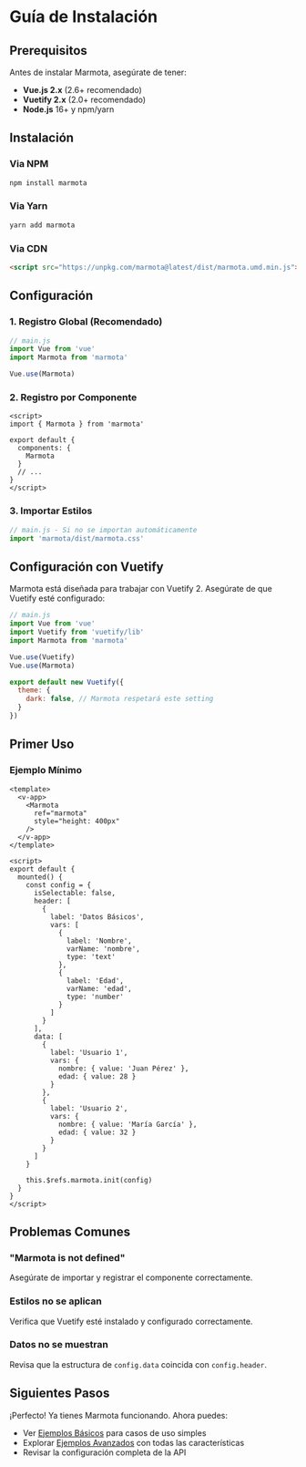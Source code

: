 # Guía de Instalación

## Prerequisitos

Antes de instalar Marmota, asegúrate de tener:

- **Vue.js 2.x** (2.6+ recomendado)
- **Vuetify 2.x** (2.0+ recomendado)
- **Node.js** 16+ y npm/yarn

## Instalación

### Via NPM

```bash
npm install marmota
```

### Via Yarn

```bash
yarn add marmota
```

### Via CDN

```html
<script src="https://unpkg.com/marmota@latest/dist/marmota.umd.min.js"></script>
```

## Configuración

### 1. Registro Global (Recomendado)

```javascript
// main.js
import Vue from 'vue'
import Marmota from 'marmota'

Vue.use(Marmota)
```

### 2. Registro por Componente

```vue
<script>
import { Marmota } from 'marmota'

export default {
  components: {
    Marmota
  }
  // ...
}
</script>
```

### 3. Importar Estilos

```javascript
// main.js - Si no se importan automáticamente
import 'marmota/dist/marmota.css'
```

## Configuración con Vuetify

Marmota está diseñada para trabajar con Vuetify 2. Asegúrate de que Vuetify esté configurado:

```javascript
// main.js
import Vue from 'vue'
import Vuetify from 'vuetify/lib'
import Marmota from 'marmota'

Vue.use(Vuetify)
Vue.use(Marmota)

export default new Vuetify({
  theme: {
    dark: false, // Marmota respetará este setting
  }
})
```

## Primer Uso

### Ejemplo Mínimo

```vue
<template>
  <v-app>
    <Marmota 
      ref="marmota"
      style="height: 400px"
    />
  </v-app>
</template>

<script>
export default {
  mounted() {
    const config = {
      isSelectable: false,
      header: [
        {
          label: 'Datos Básicos',
          vars: [
            {
              label: 'Nombre',
              varName: 'nombre',
              type: 'text'
            },
            {
              label: 'Edad',
              varName: 'edad', 
              type: 'number'
            }
          ]
        }
      ],
      data: [
        {
          label: 'Usuario 1',
          vars: {
            nombre: { value: 'Juan Pérez' },
            edad: { value: 28 }
          }
        },
        {
          label: 'Usuario 2', 
          vars: {
            nombre: { value: 'María García' },
            edad: { value: 32 }
          }
        }
      ]
    }
    
    this.$refs.marmota.init(config)
  }
}
</script>
```

## Problemas Comunes

### "Marmota is not defined"
Asegúrate de importar y registrar el componente correctamente.

### Estilos no se aplican
Verifica que Vuetify esté instalado y configurado correctamente.

### Datos no se muestran
Revisa que la estructura de `config.data` coincida con `config.header`.

## Siguientes Pasos

¡Perfecto! Ya tienes Marmota funcionando. Ahora puedes:

- Ver [Ejemplos Básicos](/components/table-basic) para casos de uso simples
- Explorar [Ejemplos Avanzados](/components/table-example) con todas las características  
- Revisar la configuración completa de la API
